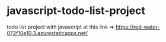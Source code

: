 # javascript-todo-list-project
todo list project with javascript at this link => https://red-water-072f10e10.3.azurestaticapps.net/
